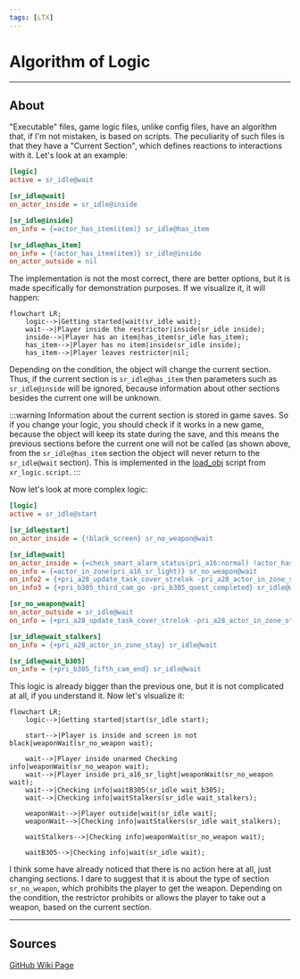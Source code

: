 ```yaml
---
tags: [LTX]
---
```


# Algorithm of Logic

___

## About

"Executable" files, game logic files, unlike config files, have an algorithm that, if I'm not mistaken, is based on scripts. The peculiarity of such files is that they have a "Current Section", which defines reactions to interactions with it. Let's look at an example:

```ini
[logic]
active = sr_idle@wait

[sr_idle@wait]
on_actor_inside = sr_idle@inside

[sr_idle@inside]
on_info = {=actor_has_item(item)} sr_idle@has_item

[sr_idle@has_item]
on_info = {!actor_has_item(item)} sr_idle@inside
on_actor_outside = nil
```

The implementation is not the most correct, there are better options, but it is made specifically for demonstration purposes. If we visualize it, it will happen:

```mermaid
flowchart LR;
    logic-->|Getting started|wait(sr_idle wait);
    wait-->|Player inside the restrictor|inside(sr_idle inside);
    inside-->|Player has an item|has_item(sr_idle has_item);
    has_item-->|Player has no item|inside(sr_idle inside);
    has_item-->|Player leaves restrictor|nil;
```

Depending on the condition, the object will change the current section. Thus, if the current section is `sr_idle@has_item` then parameters such as `sr_idle@inside` will be ignored, because information about other sections besides the current one will be unknown.

:::warning
Information about the current section is stored in game saves. So if you change your logic, you should check if it works in a new game, because the object will keep its state during the save, and this means the previous sections before the current one will not be called (as shown above, from the `sr_idle@has_item` section the object will never return to the `sr_idle@wait` section). This is implemented in the [load_obj](https://github.com/AziatkaVictor/ltx-support/blob/7392d65c6663abfe3715c3f2666c10d3bbfa9087/data/scripts/xr_logic.script#L1400-L1453) script from `xr_logic.script`.
:::

Now let's look at more complex logic:

```ini
[logic]
active = sr_idle@start

[sr_idle@start]
on_actor_inside = {!black_screen} sr_no_weapon@wait

[sr_idle@wait]
on_actor_inside = {=check_smart_alarm_status(pri_a16:normal) !actor_has_weapon} sr_no_weapon@wait
on_info = {=actor_in_zone(pri_a16_sr_light)} sr_no_weapon@wait
on_info2 = {+pri_a28_update_task_cover_strelok -pri_a28_actor_in_zone_stay} sr_idle@wait_stalkers
on_info3 = {+pri_b305_third_cam_go -pri_b305_quest_completed} sr_idle@wait_b305

[sr_no_weapon@wait]
on_actor_outside = sr_idle@wait
on_info = {+pri_a28_update_task_cover_strelok -pri_a28_actor_in_zone_stay} sr_idle@wait_stalkers

[sr_idle@wait_stalkers]
on_info = {+pri_a28_actor_in_zone_stay} sr_idle@wait

[sr_idle@wait_b305]
on_info = {+pri_b305_fifth_cam_end} sr_idle@wait
```

This logic is already bigger than the previous one, but it is not complicated at all, if you understand it. Now let's visualize it:

```mermaid
flowchart LR;
    logic-->|Getting started|start(sr_idle start);

    start-->|Player is inside and screen in not black|weaponWait(sr_no_weapon wait);

    wait-->|Player inside unarmed Checking info|weaponWait(sr_no_weapon wait);
    wait-->|Player inside pri_a16_sr_light|weaponWait(sr_no_weapon wait);
    wait-->|Checking info|waitB305(sr_idle wait_b305);
    wait-->|Checking info|waitStalkers(sr_idle wait_stalkers);

    weaponWait-->|Player outside|wait(sr_idle wait);
    weaponWait-->|Checking info|waitStalkers(sr_idle wait_stalkers);

    waitStalkers-->|Checking info|weaponWait(sr_no_weapon wait);

    waitB305-->|Checking info|wait(sr_idle wait);
```

I think some have already noticed that there is no action here at all, just changing sections. I dare to suggest that it is about the type of section `sr_no_weapon`, which prohibits the player to get the weapon. Depending on the condition, the restrictor prohibits or allows the player to take out a weapon, based on the current section.

___

## Sources

[GitHub Wiki Page](https://github.com/AziatkaVictor/ltx-support/wiki/Algoritm-of-Logic)
